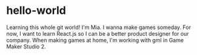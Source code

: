 # hello-world
Learning this whole git world!
I'm Mia. I wanna make games someday. For now, I want to learn React.js so I can be a better product designer for our company.
When making games at home, I'm working with gml in Game Maker Studio 2.
